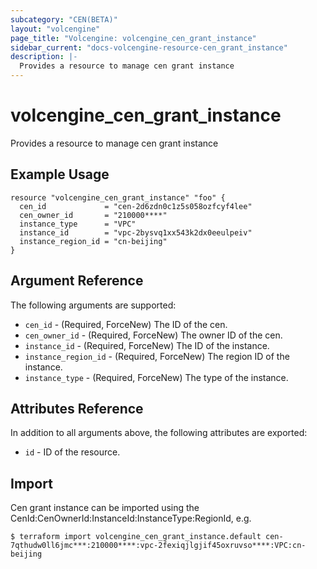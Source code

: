 ```yaml
---
subcategory: "CEN(BETA)"
layout: "volcengine"
page_title: "Volcengine: volcengine_cen_grant_instance"
sidebar_current: "docs-volcengine-resource-cen_grant_instance"
description: |-
  Provides a resource to manage cen grant instance
---
```

# volcengine_cen_grant_instance
Provides a resource to manage cen grant instance
## Example Usage
```hcl
resource "volcengine_cen_grant_instance" "foo" {
  cen_id             = "cen-2d6zdn0c1z5s058ozfcyf4lee"
  cen_owner_id       = "210000****"
  instance_type      = "VPC"
  instance_id        = "vpc-2bysvq1xx543k2dx0eeulpeiv"
  instance_region_id = "cn-beijing"
}
```
## Argument Reference
The following arguments are supported:
* `cen_id` - (Required, ForceNew) The ID of the cen.
* `cen_owner_id` - (Required, ForceNew) The owner ID of the cen.
* `instance_id` - (Required, ForceNew) The ID of the instance.
* `instance_region_id` - (Required, ForceNew) The region ID of the instance.
* `instance_type` - (Required, ForceNew) The type of the instance.

## Attributes Reference
In addition to all arguments above, the following attributes are exported:
* `id` - ID of the resource.



## Import
Cen grant instance can be imported using the CenId:CenOwnerId:InstanceId:InstanceType:RegionId, e.g.
```
$ terraform import volcengine_cen_grant_instance.default cen-7qthudw0ll6jmc***:210000****:vpc-2fexiqjlgjif45oxruvso****:VPC:cn-beijing
```

